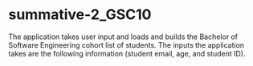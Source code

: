 # summative-2_GSC10
The application takes user input and loads and builds the Bachelor of Software Engineering cohort list of students. The inputs the application takes are the following information (student email, age, and student ID).

